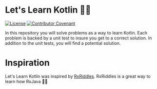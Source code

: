 # Let's Learn Kotlin 🧑‍🏫

[![License](https://img.shields.io/dub/l/vibe-d.svg)](https://github.com/thermondo/lets-learn-kotlin/blob/main/LICENSE)
[![Contributor Covenant](https://img.shields.io/badge/Contributor%20Covenant-2.1-4baaaa.svg)](CODE_OF_CONDUCT.md)

In this repository you will solve problems as a way to learn Kotlin. Each
problem is backed by a unit test to insure you get to a correct solution. In
addition to the unit tests, you will find a potential solution.

# Inspiration

Let's Learn Kotlin was inspired
by [RxRiddles](https://github.com/vanniktech/RxRiddles). RxRiddles is a great
way to learn how RxJava 🧑‍🏫
